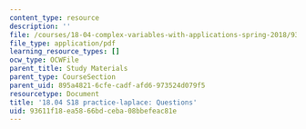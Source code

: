```yaml
---
content_type: resource
description: ''
file: /courses/18-04-complex-variables-with-applications-spring-2018/93611f18ea5866bdceba08bbefeac81e_MIT18_04S18_practice-laplace.pdf
file_type: application/pdf
learning_resource_types: []
ocw_type: OCWFile
parent_title: Study Materials
parent_type: CourseSection
parent_uid: 895a4821-6cfe-cadf-afd6-973524d079f5
resourcetype: Document
title: '18.04 S18 practice-laplace: Questions'
uid: 93611f18-ea58-66bd-ceba-08bbefeac81e
---
```

